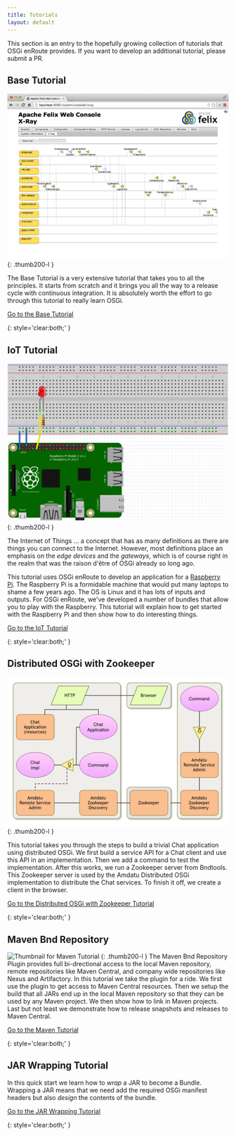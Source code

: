 ```yaml
---
title: Tutorials
layout: default
---
```


This section is an entry to the hopefully growing collection of tutorials that OSGi enRoute provides. If you want to develop an additional tutorial, please submit a PR.

## Base Tutorial

![Thumbnail for Base Tutorial](/img/tutorial_base/debug-xray-1.png)
{: .thumb200-l }

The Base Tutorial is a very extensive tutorial that takes you to all the principles. It starts from scratch and it brings you all the way to a release cycle with continuous integration. It is absolutely worth the effort to go through this tutorial to really learn OSGi.

[Go to the Base Tutorial](/tutorial_base/050-start.html)

{: style='clear:both;' }

## IoT Tutorial

![Thumbnail for IoT Tutorial](/img/tutorial_iot/exploring-led-breadboard-1.png)
{: .thumb200-l }

The Internet of Things ... a concept that has as many definitions as there are things you can connect to the Internet. However, most definitions place an emphasis on the _edge devices_ and the _gateways_, which is of course right in the realm that was the raison d'être of OSGi already so long ago.

This tutorial uses OSGi enRoute to develop an application for a [Raspberry Pi][pi]. The Raspberry Pi is a formidable machine that would put many laptops to shame a few years ago. The OS is Linux and it has lots of inputs and outputs. For OSGi enRoute, we've developed a number of bundles that allow you to play with the Raspberry. This tutorial will explain how to get started with the Raspberry Pi and then show how to do interesting things.

[Go to the IoT Tutorial](/tutorial_iot/050-start.html)

{: style='clear:both;' }

## Distributed OSGi with Zookeeper

![Thumbnail for IoT Tutorial](/img/tutorial_rsa/rsa-service-0.png)
{: .thumb200-l }

This tutorial takes you through the steps to build a trivial Chat application using distributed OSGi. We first build a service API for a Chat client and use this API in an implementation. Then we add a command to test the implementation. After this works, we run a Zookeeper server from Bndtools. This Zookeeper server is used by the Amdatu Distributed OSGi implementation to distribute the Chat services. To finish it off, we create a client in the browser. 

[Go to the Distributed OSGi with Zookeeper Tutorial](/tutorial_rsa/050-start.html)

{: style='clear:both;' }

## Maven Bnd Repository

![Thumbnail for Maven Tutorial](/tutorial_maven/img/maven.gif)
{: .thumb200-l }
The Maven Bnd Repository Plugin provides full bi-drectional access to the local Maven repository, remote repositories like Maven Central, and company wide repositories like Nexus and Artifactory. In this tutorial we take the plugin for a ride. We first use the plugin to get access to Maven Central resources. Then we setup the build that all JARs end up in the local Maven repository so that they can be used by any Maven project. We then show how to link in Maven projects. Last but not least we demonstrate how to release snapshots and releases to Maven Central.


[Go to the Maven Tutorial](/tutorial_maven/050-start.html)

{: style='clear:both;' }

## JAR Wrapping Tutorial

In this quick start we learn how to _wrap_ a JAR to become a Bundle. Wrapping a JAR means that we need add the required OSGi manifest headers but also _design_ the contents of the bundle.

[Go to the JAR Wrapping Tutorial](/tutorial_wrap/050-start.html)

{: style='clear:both;' }

[pi]: https://www.raspberrypi.org/


